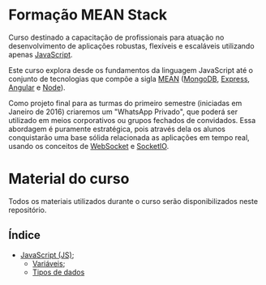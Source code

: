 # Formação MEAN Stack

Curso destinado a capacitação de profissionais para atuação no desenvolvimento de aplicações robustas, flexíveis e escaláveis utilizando apenas [JavaScript](https://pt.wikipedia.org/wiki/JavaScript).

Este curso explora desde os fundamentos da linguagem JavaScript até o conjunto de tecnologias que compõe a sigla [MEAN](http://mean.io/) ([MongoDB](https://www.mongodb.org/), [Express](http://expressjs.com/), [Angular](https://angularjs.org/) e [Node](https://nodejs.org/en/)).

Como projeto final para as turmas do primeiro semestre (iniciadas em Janeiro de 2016) criaremos um "WhatsApp Privado", que poderá ser utilizado em meios corporativos ou grupos fechados de convidados. Essa abordagem é puramente estratégica, pois através dela os alunos conquistarão uma base sólida relacionada as aplicações em tempo real, usando os conceitos de [WebSocket](https://pt.wikipedia.org/wiki/WebSocket) e [SocketIO](http://socket.io/).

# Material do curso

Todos os materiais utilizados durante o curso serão disponibilizados neste repositório.

## Índice

- [JavaScript (JS)](./material/javascript.md);
  - [Variáveis](./material/javascript-variaveis.md);
  - [Tipos de dados](./material/javascript-tipos-de-dados.md)
